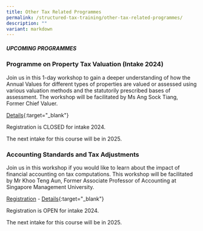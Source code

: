 ```yaml
---
title: Other Tax Related Programmes
permalink: /structured-tax-training/other-tax-related-programmes/
description: ""
variant: markdown
---
```

##### **UPCOMING PROGRAMMES**


### **Programme on Property Tax Valuation (Intake 2024)**

Join us in this 1-day workshop to gain a deeper understanding of how the Annual Values for different types of properties are valued or assessed using various valuation methods and the statutorily prescribed bases of assessment. The workshop will be facilitated by Ms Ang Sock Tiang, Former Chief Valuer.

[Details](/files/executive-tax-programmes/property_tax_valuation_brochure_2024_updated9May.pdf){:target="_blank"}

Registration is CLOSED for intake 2024.

The next intake for this course will be in 2025.

### **Accounting Standards and Tax Adjustments**

Join us in this workshop if you would like to learn about the impact of financial accounting on tax computations. This workshop will be facilitated by Mr Khoo Teng Aun, Former Associate Professor of Accounting at Singapore Management University.

[Registration](https://form.gov.sg/66ac7bbd64b73c332cf5e19b) - [Details](/files/accounting_std_and_tax_adj_2024.pdf){:target="_blank"}

Registration is OPEN for intake 2024.

The next intake for this course will be in 2025.